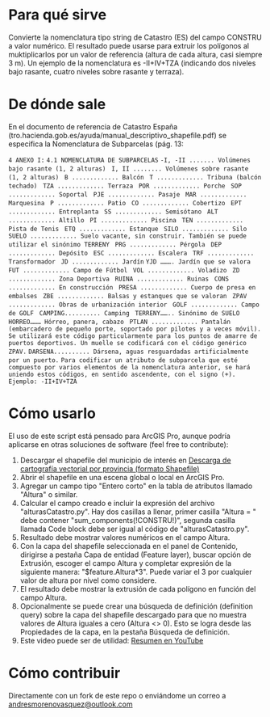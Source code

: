 # Para qué sirve
Convierte la nomenclatura tipo string de Catastro (ES) del campo CONSTRU a valor numérico. El resultado puede usarse para extruir los polígonos al muktiplicarlos por un valor de referencia (altura de cada altura, casi siempre 3 m). Un ejemplo de la nomenclatura es -II+IV+TZA (indicando dos niveles bajo rasante, cuatro niveles sobre rasante y terraza).

# De dónde sale
En el documento de referencia de Catastro España (tro.hacienda.gob.es/ayuda/manual_descriptivo_shapefile.pdf) se especifica la Nomenclatura de Subparcelas (pág. 13:

``4 ANEXO I:``
``4.1 NOMENCLATURA DE SUBPARCELAS``
``-I, -II ....... Volúmenes bajo rasante (1, 2 alturas)``
`` I, II ........ Volúmenes sobre rasante (1, 2 alturas)``
`` B ............. Balcón``
`` T ............. Tribuna (balcón techado)``
`` TZA ............. Terraza``
`` POR ............. Porche``
`` SOP ............. Soportal``
`` PJE ............. Pasaje``
`` MAR ............. Marquesina``
`` P ............. Patio``
`` CO ............. Cobertizo``
`` EPT ............. Entreplanta``
`` SS ............. Semisótano``
`` ALT ............. Altillo``
`` PI ............. Piscina``
`` TEN ............. Pista de Tenis``
`` ETQ ............. Estanque``
`` SILO ............. Silo``
`` SUELO ............. Suelo vacante, sin construir. También se puede utilizar el sinónimo TERRENY``
`` PRG ............. Pérgola``
`` DEP ............. Depósito``
`` ESC ............. Escalera``
`` TRF ............. Transformador``
`` JD ............. Jardín``
``YJD ………. Jardín que se valora``
`` FUT ............. Campo de Fútbol``
`` VOL ............. Voladizo``
`` ZD ............. Zona Deportiva``
`` RUINA ............. Ruinas``
`` CONS ............. En construcción``
`` PRESA ............. Cuerpo de presa en embalses``
`` ZBE ............. Balsas y estanques que se valoran``
`` ZPAV ............. Obras de urbanización interior``
`` GOLF ............. Campo de GOLF``
`` CAMPING.......... Camping``
`` TERRENY…….. Sinónimo de SUELO``
`` HORREO……… Hórreo, panera, cabazo``
`` PTLAN ............. Pantalán (embarcadero de pequeño porte, soportado por pilotes y a veces
móvil). Se utilizará este código particularmente para los puntos de amarre
de puertos deportivos. Un muelle se codificará con el código genérico
ZPAV.``
 ``DARSENA.......... Dársena, aguas resguardadas artificialmente por un puerto.``
``Para codificar un atributo de subparcela que esté compuesto por varios elementos de la nomenclatura
anterior, se hará uniendo estos códigos, en sentido ascendente, con el signo (+).
Ejemplo: -II+IV+TZA``

 # Cómo usarlo
El uso de este script está pensado para ArcGIS Pro, aunque podría aplicarse en otras soluciones de software (feel free to contribute):

1. Descargar el shapefile del municipio de interés en [Descarga de cartografía vectorial por provincia (formato Shapefile)](https://www.sedecatastro.gob.es/Accesos/SECAccDescargaDatos.aspx)
2. Abrir el shapefile en una escena global o local en ArcGIS Pro.
3. Agregar un campo tipo "Entero corto" en la tabla de atributos llamado "Altura" o similar.
4. Calcular el campo creado e incluir la expresión del archivo "alturasCatastro.py". Hay dos casillas a llenar, primer casilla "Altura = " debe contener "sum_components(!CONSTRU!)", segunda casilla llamada Code block debe ser igual al código de "alturasCatastro.py".
5. Resultado debe mostrar valores numéricos en el campo Altura.
6. Con la capa del shapefile seleccionada en el panel de Contenido, dirigirse a pestaña Capa de entidad (Feature layer), buscar opción de Extrusión, escoger el campo Altura y completar expresión de la siguiente manera: "$feature.Altura*3". Puede variar el 3 por cualquier valor de altura por nivel como considere.
7. El resultado debe mostrar la extrusión de cada polígono en función del campo Altura.
8. Opcionalmente se puede crear una búsqueda de definición (definition query) sobre la capa del shapefile descargado para que no muestra valores de Altura iguales a cero (Altura <> 0). Esto se logra desde las Propiedades de la capa, en la pestaña Búsqueda de definición.
9. Este video puede ser de utilidad: [Resumen en YouTube](https://youtu.be/HL67Pwvk33Y)

# Cómo contribuir
Directamente con un fork de este repo o enviándome un correo a andresmorenovasquez@outlook.com

 
